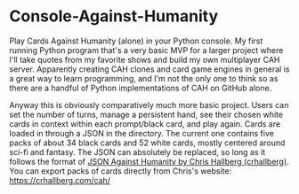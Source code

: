 # Console-Against-Humanity
Play Cards Against Humanity (alone) in your Python console.
My first running Python program that's a very basic MVP for a larger project where I'll take quotes from my favorite shows and build my own multiplayer CAH server. Apparently creating CAH clones and card game engines in general is a great way to learn programming, and I'm not the only one to think so as there are a handful of Python implementations of CAH on GitHub alone.

Anyway this is obviously comparatively much more basic project. Users can set the number of turns, manage a persistent hand, see their chosen white cards in context within each prompt/black card, and play again. Cards are loaded in through a JSON in the directory. The current one contains five packs of about 34 black cards and 52 white cards, mostly centered around sci-fi and fantasy. The JSON can absolutely be replaced, so long as it follows the format of [JSON Against Humanity by Chris Hallberg (crhallberg)](https://github.com/crhallberg/json-against-humanity). You can export packs of cards directly from Chris's website: https://crhallberg.com/cah/
